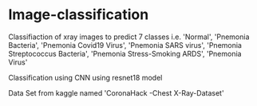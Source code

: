 # Image-classification
Classifiaction of xray images to predict 7 classes i.e. 'Normal', 'Pnemonia Bacteria', 'Pnemonia Covid19 Virus', 'Pnemonia SARS virus', 'Pnemonia Streptococcus Bacteria', 'Pnemonia Stress-Smoking ARDS', 'Pnemonia Virus'

Classification using CNN using resnet18 model

Data Set from kaggle named 'CoronaHack -Chest X-Ray-Dataset'
